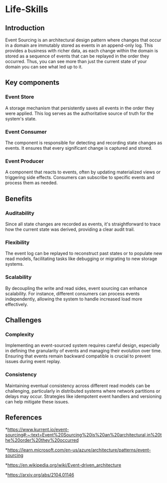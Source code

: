 # Life-Skills

## Introduction
Event Sourcing is an architectural design pattern where changes that occur in a domain are immutably stored as events in an append-only log. This provides a business with richer data, as each change within the domain is stored as a sequence of events that can be replayed in the order they occurred. Thus, you can see more than just the current state of your domain you can see what led up to it.

## Key components 
### Event Store
A storage mechanism that persistently saves all events in the order they were applied. This log serves as the authoritative source of truth for the system's state.
### Event Consumer
The component is responsible for detecting and recording state changes as events. It ensures that every significant change is captured and stored. 
### Event Producer
A component that reacts to events, often by updating materialized views or triggering side effects. Consumers can subscribe to specific events and process them as needed.

## Benefits
### Auditability
Since all state changes are recorded as events, it's straightforward to trace how the current state was derived, providing a clear audit trail.  
### Flexibility
The event log can be replayed to reconstruct past states or to populate new read models, facilitating tasks like debugging or migrating to new storage systems. 
### Scalability
By decoupling the write and read sides, event sourcing can enhance scalability. For instance, different consumers can process events independently, allowing the system to handle increased load more effectively.

## Challenges
### Complexity 
Implementing an event-sourced system requires careful design, especially in defining the granularity of events and managing their evolution over time. Ensuring that events remain backward compatible is crucial to prevent issues during event replay. 
### Consistency
Maintaining eventual consistency across different read models can be challenging, particularly in distributed systems where network partitions or delays may occur. Strategies like idempotent event handlers and versioning can help mitigate these issues.
## References
*https://www.kurrent.io/event-sourcing#:~:text=Event%20Sourcing%20is%20an%20architectural,in%20the%20order%20they%20occurred

*https://learn.microsoft.com/en-us/azure/architecture/patterns/event-sourcing

*https://en.wikipedia.org/wiki/Event-driven_architecture

*https://arxiv.org/abs/2104.01146
